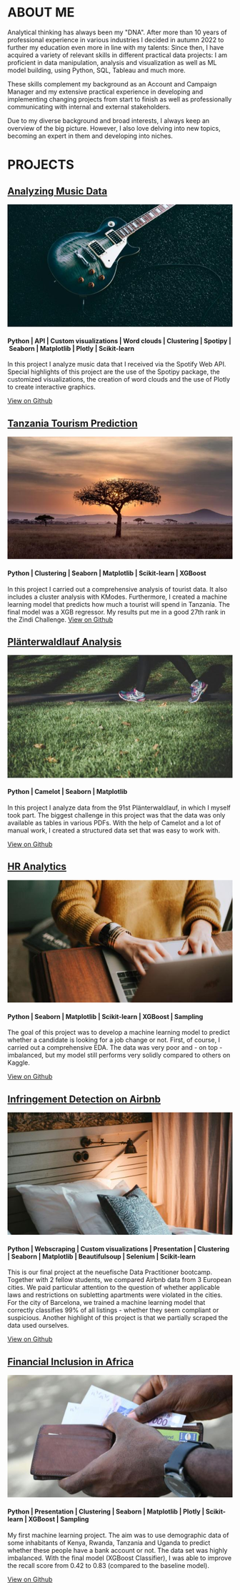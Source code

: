 # ABOUT ME
Analytical thinking has always been my "DNA". After more than 10 years of professional experience in various industries I decided in autumn 2022 to further my education even more in line with my talents: Since then, I have acquired a variety of relevant skills in different practical data projects: I am proficient in data manipulation, analysis and visualization as well as ML model building, using Python, SQL, Tableau and much more.

These skills complement my background as an Account and Campaign Manager and my extensive practical experience in developing and implementing changing projects from start to finish as well as professionally communicating with internal and external stakeholders.

Due to my diverse background and broad interests, I always keep an overview of the big picture. However, I also love delving into new topics, becoming an expert in them and developing into niches.


# PROJECTS

## [Analyzing Music Data](https://github.com/scheinmensch/Spotify)
![](/assets/img/music.jpg)

#### Python | API | Custom visualizations | Word clouds | Clustering | Spotipy | Seaborn | Matplotlib | Plotly | Scikit-learn

In this project I analyze music data that I received via the Spotify Web API. Special highlights of this project are the use of the Spotipy package, the customized visualizations, the creation of word clouds and the use of Plotly to create interactive graphics.

[View on Github](https://github.com/scheinmensch/Spotify)

## [Tanzania Tourism Prediction](https://github.com/scheinmensch/Tanzania_Tourism_Prediction)
![](/assets/img/tanzania.jpg)

#### Python | Clustering | Seaborn | Matplotlib | Scikit-learn | XGBoost

In this project I carried out a comprehensive analysis of tourist data. It also includes a cluster analysis with KModes. Furthermore, I created a machine learning model that predicts how much a tourist will spend in Tanzania. The final model was a XGB regressor. My results put me in a good 27th rank in the Zindi Challenge.
[View on Github](https://github.com/scheinmensch/Tanzania_Tourism_Prediction)

## [Plänterwaldlauf Analysis](https://github.com/scheinmensch/Plaenterwaldlauf)
![](/assets/img/running.jpg)

#### Python | Camelot | Seaborn | Matplotlib

In this project I analyze data from the 91st Plänterwaldlauf, in which I myself took part. The biggest challenge in this project was that the data was only available as tables in various PDFs. With the help of Camelot and a lot of manual work, I created a structured data set that was easy to work with.

[View on Github](https://github.com/scheinmensch/Plaenterwaldlauf)

## [HR Analytics](https://github.com/scheinmensch/HR-Analytics)
![](/assets/img/hr.jpg)

#### Python | Seaborn | Matplotlib | Scikit-learn | XGBoost | Sampling

The goal of this project was to develop a machine learning model to predict whether a candidate is looking for a job change or not. First, of course, I carried out a comprehensive EDA. The data was very poor and - on top - imbalanced, but my model still performs very solidly compared to others on Kaggle.

[View on Github](https://github.com/scheinmensch/HR-Analytics)

## [Infringement Detection on Airbnb](https://github.com/scheinmensch/Infringement_Detection_on_Airbnb)
![](/assets/img/airbnb.jpg)

#### Python | Webscraping | Custom visualizations | Presentation | Clustering | Seaborn | Matplotlib | Beautifulsoup | Selenium | Scikit-learn

This is our final project at the neuefische Data Practitioner bootcamp. Together with 2 fellow students, we compared Airbnb data from 3 European cities. We paid particular attention to the question of whether applicable laws and restrictions on subletting apartments were violated in the cities. For the city of Barcelona, we trained a machine learning model that correctly classifies 99% of all listings - whether they seem compliant or suspicious. Another highlight of this project is that we partially scraped the data used ourselves.

[View on Github](https://github.com/scheinmensch/Infringement_Detection_on_Airbnb)

## [Financial Inclusion in Africa](https://github.com/scheinmensch/Financial_inclusion_in_Africa)
![](/assets/img/inclusion.jpg)

#### Python | Presentation | Clustering | Seaborn | Matplotlib | Plotly | Scikit-learn | XGBoost | Sampling

My first machine learning project. The aim was to use demographic data of some inhabitants of Kenya, Rwanda, Tanzania and Uganda to predict whether these people have a bank account or not. The data set was highly imbalanced. With the final model (XGBoost Classifier), I was able to improve the recall score from 0.42 to 0.83 (compared to the baseline model).

[View on Github](https://github.com/scheinmensch/Financial_inclusion_in_Africa)

